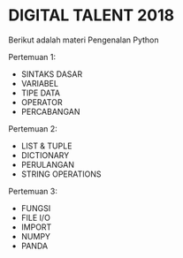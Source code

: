 # DIGITAL TALENT 2018
Berikut adalah materi Pengenalan Python

Pertemuan 1:
- SINTAKS DASAR
- VARIABEL
- TIPE DATA
- OPERATOR
- PERCABANGAN

Pertemuan 2:
- LIST & TUPLE
- DICTIONARY
- PERULANGAN
- STRING OPERATIONS

Pertemuan 3:
- FUNGSI
- FILE I/O
- IMPORT
- NUMPY
- PANDA

